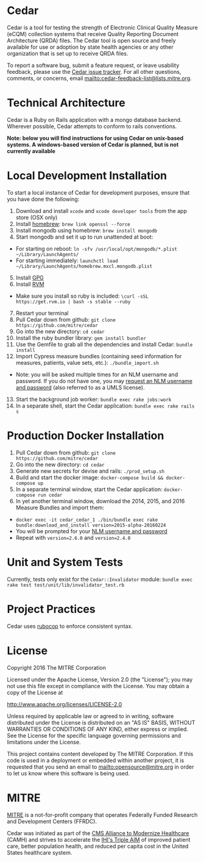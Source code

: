 Cedar
=====
Cedar is a tool for testing the strength of Electronic Clinical Quality Measure (eCQM) collection systems that receive Quality Reporting Document Architecture (QRDA) files. The Cedar tool is open source and freely available for use or adoption by state health agencies or any other organization that is set up to receive QRDA files.

To report a software bug, submit a feature request, or leave usability feedback, please use the [Cedar issue tracker](https://github.com/mitre/cedar/issues).  For all other questions, comments, or concerns, email <mailto:cedar-feedback-list@lists.mitre.org>.

Technical Architecture
======================
Cedar is a Ruby on Rails application with a mongo database backend.  Wherever possible, Cedar attempts to conform to rails conventions.

**Note: below you will find instructions for using Cedar on unix-based systems.  A windows-based version of Cedar is planned, but is not currently available**

Local Development Installation
==============================
To start a local instance of Cedar for development purposes, ensure that you have done the following:

1. Download and install `xcode` and `xcode developer tools` from the app store (OSX only)
2. Install [homebrew](http://brew.sh/): `brew link openssl --force`
3. Install mongodb using homebrew: `brew install mongodb`
4. Start mongodb and set it up to run unattended at boot:
  * For starting on reboot: `ln -sfv /usr/local/opt/mongodb/*.plist ~/Library/LaunchAgents/`
  * For starting immediately: `launchctl load ~/Library/LaunchAgents/homebrew.mxcl.mongodb.plist`
5. Install [GPG](https://gpgtools.org)
6. Install [RVM](https://rvm.io/)
  * Make sure you install so ruby is included: `\curl -sSL https://get.rvm.io | bash -s stable --ruby`
7. Restart your terminal
8. Pull Cedar down from github: `git clone https://github.com/mitre/cedar`
9. Go into the new directory: `cd cedar`
10. Install the ruby bundler library: `gem install bundler`
11. Use the Gemfile to grab all the dependencies and install Cedar: `bundle install`
12. Import Cypress measure bundles (containing seed information for measures, patients, value sets, etc.): `./bundle_import.sh`
  - Note: you will be asked multiple times for an NLM username and password. If you do not have one, you may [request an NLM username and password](https://uts.nlm.nih.gov/home.html) (also referred to as a UMLS license).
13. Start the background job worker: `bundle exec rake jobs:work`
14. In a separate shell, start the Cedar application: `bundle exec rake rails s`

Production Docker Installation
==============================
1. Pull Cedar down from github: `git clone https://github.com/mitre/cedar`
2. Go into the new directory: `cd cedar`
3. Generate new secrets for devise and rails: `./prod_setup.sh`
4. Build and start the docker image: `docker-compose build && docker-compose up`
5. In a separate terminal window, start the Cedar application: `docker-compose run cedar`
6. In yet another terminal window, download the 2014, 2015, and 2016 Measure Bundles and import them:
  * `docker exec -it cedar_cedar_1 ./bin/bundle exec rake bundle:download_and_install version=2015-alpha-20160224`
  * You will be prompted for your [NLM username and password](https://www.nlm.nih.gov/databases/umls.html)
  * Repeat with `version=2.6.0` and `version=2.4.0`

Unit and System Tests
=====================
Currently, tests only exist for the `Cedar::Invalidator` module: `bundle exec rake test test/unit/lib/invalidator_test.rb`

Project Practices
=================
Cedar uses [rubocop](https://github.com/bbatsov/rubocop) to enforce consistent syntax.

License
=======
Copyright 2016 The MITRE Corporation

Licensed under the Apache License, Version 2.0 (the "License"); you may not use this file except in compliance with the License. You may obtain a copy of the License at

http://www.apache.org/licenses/LICENSE-2.0

Unless required by applicable law or agreed to in writing, software distributed under the License is distributed on an "AS IS" BASIS, WITHOUT WARRANTIES OR CONDITIONS OF ANY KIND, either express or implied. See the License for the specific language governing permissions and limitations under the License.

This project contains content developed by The MITRE Corporation. If this code is used in a deployment or embedded within another project, it is requested that you send an email to <mailto:opensource@mitre.org> in order to let us know where this software is being used.

MITRE
=====
[MITRE](https://www.mitre.org/) is a not-for-profit company that operates Federally Funded Research and Development Centers (FFRDC).

Cedar was initiated as part of the [CMS Alliance to Modernize Healthcare](https://www.mitre.org/centers/cms-alliances-to-modernize-healthcare/who-we-are) (CAMH) and strives to accelerate the [IHI's Triple AIM](http://www.ihi.org/Engage/Initiatives/TripleAim/Pages/default.aspx) of improved patient care, better population health, and reduced per capita cost in the United States healthcare system.
